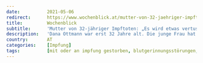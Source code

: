 ```yaml
---
date:          2021-05-06
redirect:      https://www.wochenblick.at/mutter-von-32-jaehriger-impftoten-es-wird-etwas-vertuscht/
title:         Wochenblick
subtitle:      'Mutter von 32-jähriger Impftoten: „Es wird etwas vertuscht.“'
description:   'Dana Ottmann war erst 32 Jahre alt. Die junge Frau hat sich im März mit dem AstraZeneca-Impfstoff impfen lassen. Sie starb an einer Hirnblutung, die durch die Impfung ausgelöst wurde.'
country:       AT
categories:    [Impfung]
tags:          [mit oder an impfung gestorben, blutgerinnungsstörungen, astrazeneca]
---
```

